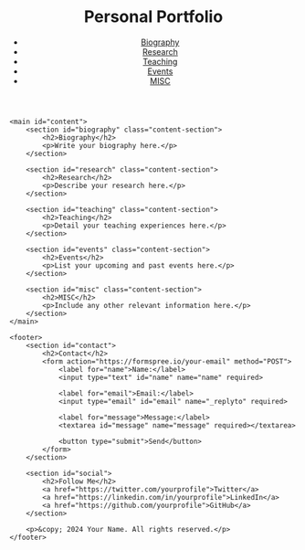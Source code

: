 <!DOCTYPE html>
<html lang="en">
<head>
    <meta charset="UTF-8">
    <meta name="viewport" content="width=device-width, initial-scale=1.0">
    <title>Personal Portfolio</title>
    <link rel="stylesheet" href="styles.css">
    <script defer src="script.js"></script>
</head>
<body>
    <header>
        <h1>Personal Portfolio</h1>
        <nav>
            <ul>
                <li><a href="#" data-section="biography">Biography</a></li>
                <li><a href="#" data-section="research">Research</a></li>
                <li><a href="#" data-section="teaching">Teaching</a></li>
                <li><a href="#" data-section="events">Events</a></li>
                <li><a href="#" data-section="misc">MISC</a></li>
            </ul>
        </nav>
    </header>
    
    <main id="content">
        <section id="biography" class="content-section">
            <h2>Biography</h2>
            <p>Write your biography here.</p>
        </section>
        
        <section id="research" class="content-section">
            <h2>Research</h2>
            <p>Describe your research here.</p>
        </section>
        
        <section id="teaching" class="content-section">
            <h2>Teaching</h2>
            <p>Detail your teaching experiences here.</p>
        </section>
        
        <section id="events" class="content-section">
            <h2>Events</h2>
            <p>List your upcoming and past events here.</p>
        </section>
        
        <section id="misc" class="content-section">
            <h2>MISC</h2>
            <p>Include any other relevant information here.</p>
        </section>
    </main>
    
    <footer>
        <section id="contact">
            <h2>Contact</h2>
            <form action="https://formspree.io/your-email" method="POST">
                <label for="name">Name:</label>
                <input type="text" id="name" name="name" required>
                
                <label for="email">Email:</label>
                <input type="email" id="email" name="_replyto" required>
                
                <label for="message">Message:</label>
                <textarea id="message" name="message" required></textarea>
                
                <button type="submit">Send</button>
            </form>
        </section>
        
        <section id="social">
            <h2>Follow Me</h2>
            <a href="https://twitter.com/yourprofile">Twitter</a>
            <a href="https://linkedin.com/in/yourprofile">LinkedIn</a>
            <a href="https://github.com/yourprofile">GitHub</a>
        </section>
        
        <p>&copy; 2024 Your Name. All rights reserved.</p>
    </footer>
</body>
</html>

